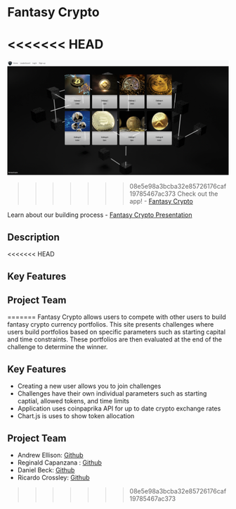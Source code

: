 # Fantasy Crypto
<<<<<<< HEAD
=======
![Landing Page of Fantasy Crypto](./public/assets/fantasy_crypto_homepage.png)
>>>>>>> 08e5e98a3bcba32e85726176caf19785467ac373
Check out the app! - [Fantasy Crypto](https://fantasy-crypto1.herokuapp.com/)

Learn about our building process - [Fantasy Crypto Presentation](https://docs.google.com/presentation/d/1eyA2Jt7HzZJRYMVMcgdJqWwgvhX0Teu7o8g6pJQ4Vo8/edit?usp=sharing)

## Description
<<<<<<< HEAD

## Key Features

## Project Team

=======
Fantasy Crypto allows users to compete with other users to build fantasy crypto currency portfolios. This site presents challenges where users build portfolios based on specific parameters such as starting capital and time constraints. These portfolios are then evaluated at the end of the challenge to determine the winner. 

## Key Features
- Creating a new user allows you to join challenges
- Challenges have their own individual parameters such as starting captial, allowed tokens, and time limits
- Application uses coinpaprika API for up to date crypto exchange rates
- Chart.js is uses to show token allocation

## Project Team
- Andrew Ellison: [Github](https://github.com/Ellisonac)
- Reginald Capanzana : [Github](https://github.com/reginaldcapanzana)
- Daniel Beck: [Github](https://github.com/beckdan)
- Ricardo Crossley: [Github](https://github.com/rickyesc1)
>>>>>>> 08e5e98a3bcba32e85726176caf19785467ac373


